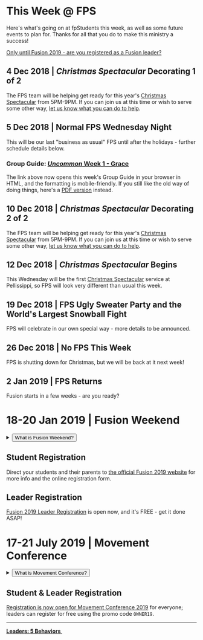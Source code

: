 # This Week @ FPS  
Here's what's going on at fpStudents this week, as well as some future events to plan for. Thanks for all that you do to make this ministry a success!  

<!--switch btn-danger to btn-primary to return to blue button-->

<!-- HIDE HOST HOME STUFF UNTIL CERTAIN WE'RE ALL DONE

<a class="btn btn-danger btn-block" href="#30-nov-2018-fusion-host-home-registration-deadline" role="button">Only <b><span id="MyTimer"></span></b> until the Fusion 2019 Host Home Registration Deadline!</a>

## 30 Nov 2018 | Fusion Host Home Registration Deadline  
Fusion 2019 is earlier in the year than in the past, so it's super important that leaders secure host homes as early as possible. Let us know where your group is staying at the [Fusion 2019 Host Home Registration](https://docs.google.com/forms/d/e/1FAIpQLSdXV04WAgmCv1IVQsg0SbhXDg8JXIhdhzvgeh-BPC3PSPSrBQ/viewform?c=0&w=1&usp=mail_form_link) page.

-->

<a class="btn btn-primary btn-block" href="#18-20-jan-2019-fusion-weekend" role="button">Only <b><span id="MyTimer"></span></b> until Fusion 2019 - are you registered as a Fusion leader?</a>


## 4 Dec 2018 | _Christmas Spectacular_ Decorating 1 of 2  
The FPS team will be helping get ready for this year's [Christmas Spectacular](https://www.fpchristmas.com/) from 5PM-9PM. If you can join us at this time or wish to serve some other way, [let us know what you can do to help](https://faithpromise.typeform.com/to/rb0Doe).  

## 5 Dec 2018 | Normal FPS Wednesday Night  
This will be our last "business as usual" FPS until after the holidays - further schedule details below.  

### Group Guide: [*Uncommon* Week 1 - Grace](guide.htm)  
The link above now opens this week's Group Guide in your browser in HTML, and the formatting is mobile-friendly. If you still like the old way of doing things, here's a [PDF version](guide.pdf) instead.  

## 10 Dec 2018 | *Christmas Spectacular* Decorating 2 of 2  
The FPS team will be helping get ready for this year's [Christmas Spectacular](https://www.fpchristmas.com/) from 5PM-9PM. If you can join us at this time or wish to serve some other way, [let us know what you can do to help](https://faithpromise.typeform.com/to/rb0Doe).  

## 12 Dec 2018 | *Christmas Spectacular* Begins  
This Wednesday will be the first [Christmas Spectacular](https://www.fpchristmas.com/) service at Pellissippi, so FPS will look very different than usual this week.  

## 19 Dec 2018 | FPS Ugly Sweater Party and the World's Largest Snowball Fight  
FPS will celebrate in our own special way - more details to be announced.  

## 26 Dec 2018 | No FPS This Week  
FPS is shutting down for Christmas, but we will be back at it next week!

## 2 Jan 2019 | FPS Returns  
Fusion starts in a few weeks - are you ready?  

# 18-20 Jan 2019 | Fusion Weekend  
<details>
  <summary><button type="button" class="btn btn-default btn-xs">What is Fusion Weekend?</button></summary>
  <h4>Fusion is an overnight weekend retreat that begins on Friday evening and ends on Sunday afternoon. Leaders and students will stay in a local host home for fellowship, small group time, meals, and some sleep each night. Music, worship, speaker messages, and just-for-fun events are experienced Friday night and throughout the day Saturday. The weekend closes out on Sunday at your local Faith Promise campus.</h4>
</details>  

## Student Registration  
Direct your students and their parents to [the official Fusion 2019 website](http://fpstudents.org/events/fusion-2019) for more info and the online registration form.  

## Leader Registration  
[Fusion 2019 Leader Registration](https://my.faithpromise.org/portal/get_form.aspx?id=bad6d912-5be3-4035-8018-f97b6930be56) is open now, and it's FREE - get it done ASAP!  

# 17-21 July 2019 | Movement Conference  
<details>
  <summary><button type="button" class="btn btn-default btn-xs">What is Movement Conference?</button></summary>
  <h4>Movement is a three day conference where students from across the state of Tennessee are encouraged and inspired to join the movement and take it back to their schools and communities. Students will experience incredible worship and music, be inspired by world-class communicators, and have a ton of fun with hundreds of other students. An awakening is coming to our nation, and we believe it will start right here, right now - will you join the Movement?</h4>
</details>  

## Student & Leader Registration
[Registration is now open for Movement Conference 2019](https://movementconf.com/) for everyone; leaders can register for free using the promo code `OWNER19`.

<!--End of Markdown Content-->
<script src="scripts.js"></script>

<!--Bottom Page Nav Buttons-->
<hr>
<a class="btn btn-default btn-sm" href="/leaders" role="button"><b>Leaders: 5 Behaviors</b>&nbsp;<i class="fa fa-arrow-right"></i></a>
